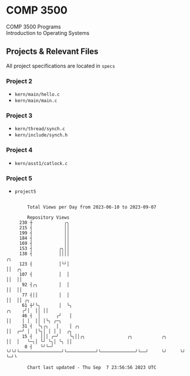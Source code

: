 # COMP 3500
COMP 3500 Programs  
Introduction to Operating Systems  
## Projects & Relevant Files
All project specifications are located in `specs`
### Project 2
- `kern/main/hello.c`
- `kern/main/main.c`
### Project 3
- `kern/thread/synch.c`
- `kern/include/synch.h`
### Project 4
- `kern/asst1/catlock.c`
### Project 5
- `project5`

```

        Total Views per Day from 2023-06-10 to 2023-09-07

        Repository Views
     230 ┼            ╭╮
     215 ┤            ││
     199 ┤            ││
     184 ┤            ││
     169 ┤            ││
     153 ┤          ╭╮││
     138 ┤          ││││                                                         ╭╮
     123 ┤          │╰╯│                                                         ││  ╭╮
     107 ┤          │  │                                                         ││  ││
      92 ┤╭╮        │  │                                                         ││  ││
      77 ┤││        │  │                                                         ││  ││ ╭╮
      61 ┼╯╰╮       │  ╰╮                                                 ╭╮    ╭╯│  ││ ││
      46 ┤  │      ╭╯   │                                                 ││    │ │  ││ │╰╮ ╭─╮
      31 ┤  ╰╮╭╮   │    │ ╭╮                                              ││  ╭─╯ │  │╰╮│ │ │ │  ╭╮
      15 ┤   │││ ╭─╯    ╰╮││╭╮                ╭╮           ╭╮             ││  │   ╰─╮│ ╰╯ ╰╮│ ╰╮ ││
       0 ┤   ╰╯╰─╯       ╰╯╰╯╰────────────────╯╰───────────╯╰─────────────╯╰──╯     ╰╯     ╰╯  ╰─╯╰

        Chart last updated - Thu Sep  7 23:56:56 2023 UTC
        
```
